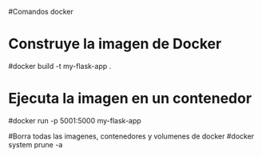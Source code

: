 #Comandos docker
# Construye la imagen de Docker
#docker build -t my-flask-app .

# Ejecuta la imagen en un contenedor
#docker run -p 5001:5000 my-flask-app

#Borra todas las imagenes, contenedores y volumenes de docker
#docker system prune -a
